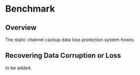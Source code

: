 # Benchmark

## Overview

The static channel cackup data loss protection system howto. 

## Recovering Data Corruption or Loss 

to be added.



 
